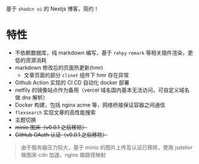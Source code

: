 基于 `shadcn ui` 的 Nextjs 博客，简约！

# 特性

- 不依赖数据库，纯 markdown 编写，基于 `rehpy` `remark` 等相关插件渲染，更低的资源消耗
- markdown 修改后的页面热更新(hmr)
  - 文章页面的部分 `clinet` 组件下 hmr 存在异常
- Github Action 实现的 CI CD 自动化 docker 部署
- netfily 的镜像站点作为备用（vercel 域名国内基本无法访问，可自定义域名做 dns 解析）
- Docker 构建，包括 nginx acme 等，网络桥接保证容器之间通信
- `flexsearch` 实现文章的高性能搜索
- 主题切换
- ~~minio 图床（v0.0.1 之后移除）~~
- ~~GitHub OAuth 认证（v0.0.1 之后移除）~~

> 由于服务器压力较大，基于 minio 的图片上传及认证已移除，使用 jsdelivr 做图床 cdn 加速，nginx 做路径映射
